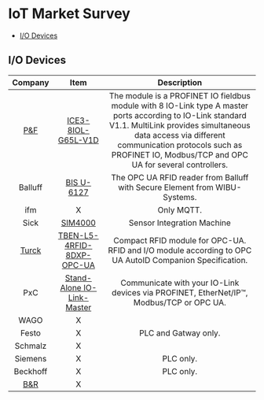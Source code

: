 # IoT Market Survey

 - [I/O Devices](#device)
 
## <a name="device"></a> I/O Devices

|   Company   |  Item  |  Description  |
|:-----------:|:------:|:-------------:|
| [P&F](https://www.pepperl-fuchs.com/germany/de/comtrol.htm) | [ICE3-8IOL-G65L-V1D](https://www.pepperl-fuchs.com/germany/de/classid_4996.htm?view=productdetails&prodid=96759) | The module is a PROFINET IO fieldbus module with 8 IO-Link type A master ports according to IO-Link standard V1.1. MultiLink provides simultaneous data access via different communication protocols such as PROFINET IO, Modbus/TCP and OPC UA for several controllers. |
| Balluff | [BIS U-6127](https://www.balluff.com/local/de/news/press-section/press-news/rfid-communication-without-risks/) | The OPC UA RFID reader from Balluff with Secure Element from WIBU-Systems. |
| ifm | X | Only MQTT. |
| Sick | [SIM4000](https://www.sick.com/de/de/sensor-integration-machine/sim4x00/sim4000-0p03g10/p/p451945?ff_data=JmZmX2lkPXA0NTE5NDUmZmZfbWFzdGVySWQ9cDQ1MTk0NSZmZl90aXRsZT1TSU00MDAwLTBQMDNHMTAmZmZfcXVlcnk9JmZmX3Bvcz0xJmZmX29yaWdQb3M9MSZmZl9wYWdlPTEmZmZfcGFnZVNpemU9MjQmZmZfb3JpZ1BhZ2VTaXplPTI0JmZmX3NpbWk9OTIuMA==)  | Sensor Integration Machine |
| [Turck](https://www.turck.at/de/anwendungsbeispiele-801_kompakte-ip67rfidmodule-mit-opcuaserver-8864.php) | [TBEN-L5-4RFID-8DXP-OPC-UA](https://www.turck.at/de/product/00000040000381bb0003003a) | Compact RFID module for OPC-UA. RFID and I/O module according to OPC UA AutoID Companion Specification. |
| PxC | [Stand-Alone IO-Link-Master](https://www.phoenixcontact.com/online/portal/ch?1dmy&urile=wcm%3apath%3a/chde/web/main/products/subcategory_pages/Stand_alone_IO-Link_master_P-21-11-05/9e55fb14-3855-4f6e-abdd-b6531b0262f4) | Communicate with your IO-Link devices via PROFINET, EtherNet/IP™, Modbus/TCP or OPC UA. |
| WAGO | X |  |
| Festo | X | PLC and Gatway only. |
| Schmalz | X |  |
| Siemens | X | PLC only. |
| Beckhoff | X | PLC only. |
| [B&R](https://www.br-automation.com/de-de/technologie/industrial-iot/) | X |  |

